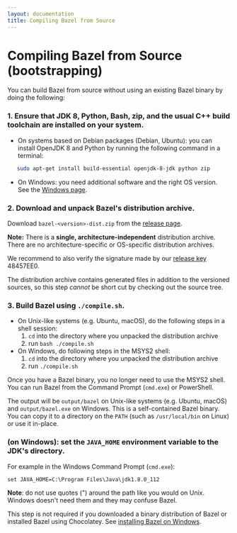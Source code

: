 ```yaml
---
layout: documentation
title: Compiling Bazel from Source
---
```


# <a name="compiling-from-source"></a>Compiling Bazel from Source (bootstrapping)

You can build Bazel from source without using an existing Bazel binary by
doing the following:

### 1.  Ensure that JDK 8, Python, Bash, zip, and the usual C++ build toolchain are installed on your system.

*   On systems based on Debian packages (Debian, Ubuntu): you can install
OpenJDK 8 and Python by running the following command in a terminal:

```sh
   sudo apt-get install build-essential openjdk-8-jdk python zip
```
*   On Windows: you need additional software and the right OS version.
See the [Windows page](windows.html).

### 2.  Download and unpack Bazel's distribution archive.

Download `bazel-<version>-dist.zip` from the [release page](https://github.com/bazelbuild/bazel/releases).

**Note:** There is a **single, architecture-independent** distribution archive. There are no architecture-specific or OS-specific distribution archives.

We recommend to also verify the signature made by our [release key](https://bazel.build/bazel-release.pub.gpg) 48457EE0.

The distribution archive contains generated files in addition to the versioned sources, so this step _cannot_ be short cut by checking out the source tree.

### 3.  Build Bazel using `./compile.sh`.
*   On Unix-like systems (e.g. Ubuntu, macOS), do the following steps in a shell session:
    1.  `cd` into the directory where you unpacked the distribution archive
    2.  run `bash ./compile.sh`
*   On Windows, do following steps in the MSYS2 shell:
    1.  `cd` into the directory where you unpacked the distribution archive
    2.  run `./compile.sh`

Once you have a Bazel binary, you no longer need to use the MSYS2 shell.
You can run Bazel from the Command Prompt (`cmd.exe`) or PowerShell.

The output will be `output/bazel` on Unix-like systems (e.g. Ubuntu, macOS)
and `output/bazel.exe` on Windows. This is a self-contained Bazel binary.
You can copy it to a directory on the `PATH` (such as `/usr/local/bin` on
Linux) or use it in-place.

### (on Windows): set the `JAVA_HOME` environment variable to the JDK's directory.

For example in the Windows Command Prompt (`cmd.exe`):

```
set JAVA_HOME=C:\Program Files\Java\jdk1.8.0_112
```

**Note**: do not use quotes (") around the path like you would on Unix.
Windows doesn't need them and they may confuse Bazel.

This step is not required if you downloaded a binary distribution of Bazel
or installed Bazel using Chocolatey. See [installing Bazel on
Windows](install-windows.html).
